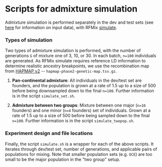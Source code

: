 # Scripts for admixture simulation

Admixture simulation is performed separately in the dev and test sets (see [here](https://github.com/maguirre1/deepLAI/tree/master/data/reference-panel) for information on input data), with RFMix [simulate](https://github.com/slowkoni/rfmix).

### Types of simulation

Two types of admixture simulation is performed, with the number of generations `G` of mixture one of 3, 10, or 30. In each batch, `n=100` individuals are generated. As RFMix simulate requires reference LD information to determine realistic ancestry breakpoints, we use the recombination map from [HAPMAP v2](https://www.ncbi.nlm.nih.gov/pmc/articles/PMC2689609/) -- `hapmap-phase2-genetic-map.tsv.gz`.

1. __Pan-continental admixture__: All individuals in the dev/test set are founders, and the population is grown at a rate of 1.5 up to a size of 500 before being downsampled down to the final `n=100`. Further information is in the script `simulate_set.sh`.

2. __Admixture between two groups__: Mixture between one major (`n=16` founders) and one minor (`n=4` founders) set of individuals. Grown at a rate of 1.5 up to a size of 500 before being sampled down to the final `n=100`. Further information is in the script `simulate_twopop.sh`.

### Experiment design and file locations

Finally, the script `simulate.sh` is a wrapper for each of the above scripts. It iterates through dev/test set, number of generations, and applicable pairs of populations for mixing. Note that smaller population sets (e.g. `OCE`) are too small to be the major population in the "two group" setup.
